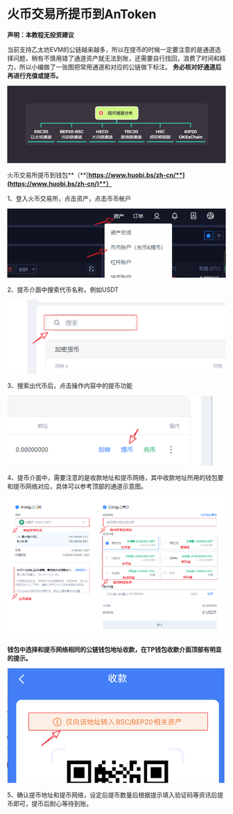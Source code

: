 # 火币交易所提币到AnToken

**声明：本教程无投资建议**&#x20;

当前支持乙太坊EVM的公链越来越多，所以在提币的时候一定要注意的是通道选择问题，稍有不慎用错了通道资产就无法到账，还需要自行找回，浪费了时间和精力，所以小编做了一张图把常用通道和对应的公链做下标注。 **务必核对好通道后再进行充值或提币。**

![](<../../.gitbook/assets/通道分类1 (1).png>)

火币交易所提币到钱包**（**[**https://www.huobi.bs/zh-cn/**](https://www.huobi.bs/zh-cn/)**）**

1、登入火币交易所，点击资产，点击币币帐户

![](../../.gitbook/assets/1.jpg)

2、提币介面中搜索代币名称，例如USDT

![](../../.gitbook/assets/2.jpg)

3、搜索出代币后，点击操作内容中的提币功能

![](<../../.gitbook/assets/3 (1).jpg>)

4、提币介面中，需要注意的是收款地址和提币网络，其中收款地址所用的钱包要和提币网络对应，具体可以参考顶部的通道示意图。

![](<../../.gitbook/assets/4 (1).jpg>)

**钱包中选择和提币网络相同的公链钱包地址收款，在TP钱包收款介面顶部有明显的提示。**

![](<../../.gitbook/assets/1637568638(1) (1).jpg>)

5、确认提币地址和提币网络，设定后提币数量后根据提示填入验证码等资讯后提币即可，提币后耐心等待到账。
